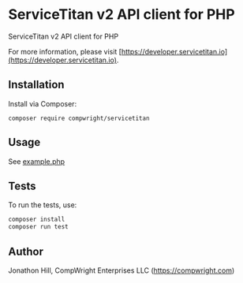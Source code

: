 # ServiceTitan v2 API client for PHP

ServiceTitan v2 API client for PHP

For more information, please visit [https://developer.servicetitan.io](https://developer.servicetitan.io).

## Installation

Install via Composer:

```
composer require compwright/servicetitan
```

## Usage

See [example.php](example/example.php)

## Tests

To run the tests, use:

```bash
composer install
composer run test
```

## Author

Jonathon Hill, CompWright Enterprises LLC (https://compwright.com)

